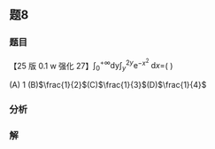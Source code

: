 ## 题8
### 题目
【25 版 0.1 w 强化 27】${\int }_{0}^{+\infty }\mathrm{{dy}}{\int }_{y}^{2y}{\mathrm{e}}^{-{x}^{2}}\mathrm{\;d}x =$(   )

(A) 1 (B)$\frac{1}{2}$(C)$\frac{1}{3}$(D)$\frac{1}{4}$
### 分析

### 解
